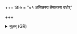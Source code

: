 +++
title = "०१ असितस्य तैमातस्य बभ्रोर्"

+++
<details><summary>मूलम् (GR)</summary>

असितस्य तैमातस्य  
बभ्रोर् अपोदकस्य च ।  
सर्वा विषस्य धामान्य्  
उद्नेवाग्निम् अवीवरे ॥
</details>